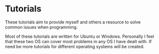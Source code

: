 # Tutorials
These tutorials aim to provide myself and others a resource to solve common issues when programming.

Most of these tutorials are written for Ubuntu or Windows. Personally I feel that these two OS can
cover most problems in any OS I have dealt with. If need be more tutorials for different operating
systems will be created.
